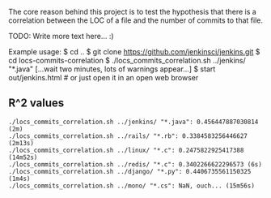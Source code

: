 The core reason behind this project is to test the hypothesis that there is a correlation between the LOC of a file and the number of commits to that file.

TODO: Write more text here... :)

Example usage:
    $ cd ..
    $ git clone https://github.com/jenkinsci/jenkins.git
    $ cd locs-commits-correlation
    $ ./locs_commits_correlation.sh ../jenkins/ "*.java"
      [...wait two minutes, lots of warnings appear...]
    $ start out/jenkins.html   # or just open it in an open web browser


R^2 values
---
    ./locs_commits_correlation.sh ../jenkins/ "*.java": 0.456447887030814 (2m)
    ./locs_commits_correlation.sh ../rails/ "*.rb": 0.3384583256446627 (2m13s)
    ./locs_commits_correlation.sh ../linux/ "*.c": 0.2475822925417388 (14m52s)
    ./locs_commits_correlation.sh ../redis/ "*.c": 0.3402266622296573 (6s)
    ./locs_commits_correlation.sh ../django/ "*.py": 0.4406735561150325 (1m4s)
    ./locs_commits_correlation.sh ../mono/ "*.cs": NaN, ouch... (15m56s) 